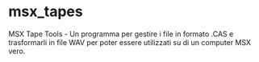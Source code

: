 # msx_tapes
MSX Tape Tools - Un programma per gestire i file in formato .CAS e trasformarli in file WAV per poter essere utilizzati su di un computer MSX vero.
